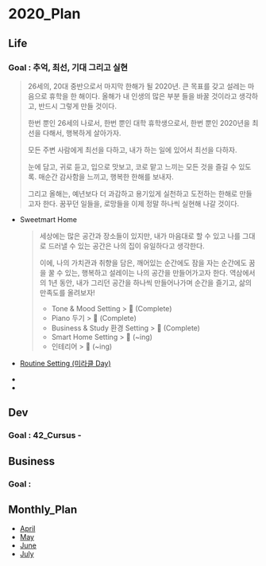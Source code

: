 



# 2020_Plan



## Life



### Goal : 추억, 최선, 기대 그리고 실현

> 26세의, 20대 중반으로서 마지막 한해가 될 2020년.
> 큰 목표를 갖고 설레는 마음으로 휴학을 한 해이다. 
> 올해가 내 인생의 많은 부분 들을 바꿀 것이라고 생각하고, 반드시 그렇게 만들 것이다.
>
> 한번 뿐인 26세의 나로서, 한번 뿐인 대학 휴학생으로서, 
> 한번 뿐인 2020년을 최선을 다해서, 행복하게 살아가자.
>
> 모든 주변 사람에게 최선을 다하고, 내가 하는 일에 있어서 최선을 다하자.
>
> 눈에 담고, 귀로 듣고, 입으로 맛보고, 코로 맡고 느끼는 모든 것을 즐길 수 있도록.
> 매순간 감사함을 느끼고, 행복한 한해를 보내자.
>
> 그리고 올해는, 예년보다 더 과감하고 용기있게 실천하고 도전하는 한해로 만들고자 한다.
> 꿈꾸던 일들을, 로망들을 이제 정말 하나씩 실현해 나갈 것이다. 



- Sweetmart Home
  
  > 세상에는 많은 공간과 장소들이 있지만, 
  > 내가 마음대로 할 수 있고 나를 그대로 드러낼 수 있는 공간은 나의 집이 유일하다고 생각한다.
  >
  > 이에, 나의 가치관과 취향을 담은, 
  > 깨어있는 순간에도 잠을 자는 순간에도 꿈을 꿀 수 있는, 행복하고 설레이는 나의 공간을 만들어가고자 한다.
  > 역삼에서의 1년 동안, 내가 그리던 공간을 하나씩 만들어나가며 순간을 즐기고, 삶의 만족도를 올려보자!
  >
  > - Tone & Mood Setting >  🐥 (Complete)
  > - Piano 두기 >  🐥 (Complete)
  > - Business & Study 환경 Setting >  🐥 (Complete)
  > - Smart Home Setting > 🐣 (~ing)
  > - 인테리어 > 🐣 (~ing)
  
- [Routine Setting (미라클 Day)](/Users/sjeon/Desktop/For_min/Plan/Routine.md)

- 
- 



## Dev



### Goal : 42_Cursus -







## Business



### Goal :




## Monthly_Plan

- [April](/Users/sjeon/Desktop/For_min/Plan/2020/April/April_result.md)
- [May](/Users/sjeon/Desktop/For_min/Plan/2020/May/May_result.md)
- [June](/Users/sjeon/Desktop/For_min/Plan/2020/June/June_plan.md)
- [July](/Users/sjeon/Desktop/For_min/Plan/2020/July/July_plan.md)

